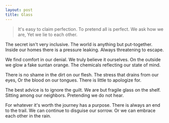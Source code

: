 ```yaml
---
layout: post
title: Glass
---
```


> It's easy to claim perfection.
To pretend all is perfect.
We ask how we are,
Yet we lie to each other.

The secret isn't very inclusive.
The world is anything but put-together.
Inside our homes there is a pressure leaking.
Always threatening to escape.

We find comfort in our denial.
We truly believe it ourselves.
On the outside we glow a fake suntan orange.
The chemicals reflecting our state of mind.

There is no shame in the dirt on our flesh.
The stress that drains from our eyes,
Or the blood on our tongues.
There is little to apologize for.

The best advice is to ignore the guilt.
We are but fragile glass on the shelf.
Sitting among our neighbors.
Pretending we do not hear.

For whatever it's worth the journey has a purpose.
There is always an end to the trail.
We can continue to disguise our sorrow.
Or we can embrace each other in the rain.

<!--- //IMAGE IN POST, KEEPING AS AN EXAMPLE// ![_config.yml]({{ site.baseurl }}/images/config.png) --->
